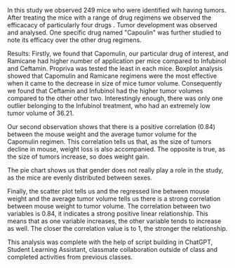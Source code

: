 In this study we observed 249 mice who were identified wih having tumors. After treating the mice with a range of drug regimens we observed the efficacacy of particularly four drugs . Tumor development was observed and analysed. One specific drug named "Capoulin" was further studied to note its efficacy over the other drug regimens. 

Results: 
Firstly, we found that Capomulin, our particular drug of interest, and Ramicane had higher number of application per mice compared to Infubinol and Ceftamin. Propriva was tested the least in each mice. Boxplot analysis showed that Capomulin and Ramicane regimens were the most effective when it came to the decrease in size of mice tumor volume. Consequently we found that Ceftamin and Infubinol had the higher tumor volumes compared to the other other two. Interestingly enough, there was only one outlier belonging to the Infubinol treatment, who had an extremely low tumor volume of 36.21. 

Our second observation shows that there is a positive correlation (0.84) between the mouse weight and the average tumor volume for the Capomulin regimen. This correlation tells us that, as the size of tumors decline in mouse, weight loss is also accompanied. The opposite is true, as the size of tumors increase, so does weight gain. 

The pie chart shows us that gender does not really play a role in the study, as the mice are evenly distributed between sexes. 

Finally, the scatter plot tells us and the regressed line between mouse weight and the average tumor volume tells us there is a strong correlation between mouse weight to tumor volume. The correlation between two variables is 0.84, it indicates a strong positive linear relationship. This means that as one variable increases, the other variable tends to increase as well. The closer the correlation value is to 1, the stronger the relationship. 

This analysis was complete with the help of script building in ChatGPT, Student Learning Assistant, classmate collaboration outside of class
and completed activities from previous classes. 
